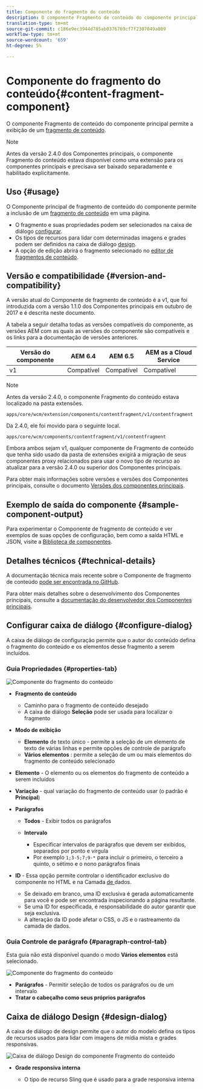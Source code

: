 ```yaml
---
title: Componente do fragmento do conteúdo
description: O componente Fragmento de conteúdo do componente principal permite a exibição de um fragmento de conteúdo.
translation-type: tm+mt
source-git-commit: c186e9ec3944d785ab0376769cf7f2307049a809
workflow-type: tm+mt
source-wordcount: '659'
ht-degree: 5%

---
```



# Componente do fragmento do conteúdo{#content-fragment-component}

O componente Fragmento de conteúdo do componente principal permite a exibição de um [fragmento de conteúdo](https://docs.adobe.com/content/help/en/experience-manager-cloud-service/assets/content-fragments/content-fragments.html).

>[!NOTE]
>
>Antes da versão 2.4.0 dos Componentes principais, o componente Fragmento do conteúdo estava disponível como uma extensão para os componentes principais e precisava ser baixado separadamente e habilitado explicitamente.

## Uso {#usage}

O Componente principal de fragmento de conteúdo do componente permite a inclusão de um [fragmento de conteúdo](https://docs.adobe.com/content/help/en/experience-manager-cloud-service/assets/content-fragments/content-fragments.html) em uma página.

* O fragmento e suas propriedades podem ser selecionados na caixa de diálogo [configurar](#configure-dialog).
* Os tipos de recursos para lidar com determinadas imagens e grades podem ser definidos na caixa de diálogo [design](#design-dialog).
* A opção de edição abrirá o fragmento selecionado no [editor de fragmentos de conteúdo](https://docs.adobe.com/content/help/en/experience-manager-cloud-service/assets/content-fragments/content-fragments-variations.html).

## Versão e compatibilidade {#version-and-compatibility}

A versão atual do Componente de fragmento de conteúdo é a v1, que foi introduzida com a versão 1.1.0 dos Componentes principais em outubro de 2017 e é descrita neste documento.

A tabela a seguir detalha todas as versões compatíveis do componente, as versões AEM com as quais as versões do componente são compatíveis e os links para a documentação de versões anteriores.

| Versão do componente | AEM 6.4 | AEM 6.5 | AEM as a Cloud Service |
|--- |--- |---|---|
| v1 | Compatível | Compatível | Compatível |

>[!NOTE]
>
>Antes da versão 2.4.0, o componente Fragmento do conteúdo estava localizado na pasta extensões.
>
> `apps/core/wcm/extension/components/contentfragment/v1/contentfragment`
> 
>Da 2.4.0, ele foi movido para o seguinte local.
>
>`apps/core/wcm/components/contentfragment/v1/contentfragment`
>
>Embora ambos sejam v1, qualquer componente de Fragmento de conteúdo que tenha sido usado da pasta de extensões exigirá a migração de seus componentes proxy relacionados para usar o novo tipo de recurso ao atualizar para a versão 2.4.0 ou superior dos Componentes principais.

Para obter mais informações sobre versões e versões dos Componentes principais, consulte o documento [Versões dos componentes principais](/help/versions.md).

## Exemplo de saída do componente {#sample-component-output}

Para experimentar o Componente de fragmento de conteúdo e ver exemplos de suas opções de configuração, bem como a saída HTML e JSON, visite a [Biblioteca de componentes](https://adobe.com/go/aem_cmp_library_cf).

## Detalhes técnicos {#technical-details}

A documentação técnica mais recente sobre o Componente de fragmento de conteúdo [pode ser encontrada no GitHub](https://adobe.com/go/aem_cmp_tech_cf_v1).

Para obter mais detalhes sobre o desenvolvimento dos Componentes principais, consulte a [documentação do desenvolvedor dos Componentes principais](/help/developing/overview.md).

## Configurar caixa de diálogo {#configure-dialog}

A caixa de diálogo de configuração permite que o autor do conteúdo defina o fragmento do conteúdo e os elementos desse fragmento a serem incluídos.

### Guia Propriedades {#properties-tab}

![Componente do fragmento do conteúdo](/help/assets/content-fragment-edit-properties.png)

* **Fragmento de conteúdo**

   * Caminho para o fragmento de conteúdo desejado
   * A caixa de diálogo **Seleção** pode ser usada para localizar o fragmento

* **Modo de exibição**
   * **Elemento**  de texto único - permite a seleção de um elemento de texto de várias linhas e permite opções de controle de parágrafo
   * **Vários elementos** : permite a seleção de um ou mais elementos do fragmento de conteúdo selecionado
* **Elemento**  - O elemento ou os elementos do fragmento de conteúdo a serem incluídos
* **Variação**  - qual variação do fragmento de conteúdo usar (o padrão é  **Principal**)

* **Parágrafos**

   * **Todos**  - Exibir todos os parágrafos
   * **Intervalo**

      * Especificar intervalos de parágrafos que devem ser exibidos, separados por ponto e vírgula
      * Por exemplo `1;3-5;7;9-*` para incluir o primeiro, o terceiro a quinto, o sétimo e o nono parágrafos finais
* **ID**  - Essa opção permite controlar o identificador exclusivo do componente no HTML e na Camada [ de ](/help/developing/data-layer/overview.md)dados.
   * Se deixado em branco, uma ID exclusiva é gerada automaticamente para você e pode ser encontrada inspecionando a página resultante.
   * Se uma ID for especificada, é responsabilidade do autor garantir que seja exclusiva.
   * A alteração da ID pode afetar o CSS, o JS e o rastreamento da camada de dados.

### Guia Controle de parágrafo {#paragraph-control-tab}

Esta guia não está disponível quando o modo **Vários elementos** está selecionado.

![Componente do fragmento do conteúdo](/help/assets/content-fragment-edit-paragraph.png)

* **Parágrafos**  - Permitir seleção de todos os parágrafos ou de um intervalo
* **Tratar o cabeçalho como seus próprios parágrafos**

## Caixa de diálogo Design {#design-dialog}

A caixa de diálogo de design permite que o autor do modelo defina os tipos de recursos usados para lidar com imagens de mídia mista e grades responsivas.

![Caixa de diálogo Design do componente Fragmento do conteúdo](/help/assets/content-fragment-design.png)

* **Grade responsiva interna**

   * O tipo de recurso Sling que é usado para a grade responsiva interna

